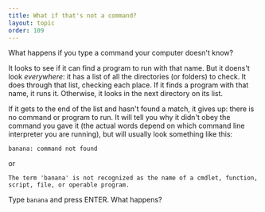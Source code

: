 ```yaml
---
title: What if that's not a command?
layout: topic
order: 109
---
```


What happens if you type a command your computer doesn't know?

It looks to see if it can find a program to run with that name.  But it doens't
look _everywhere_: it has a list of all the directories (or folders) to check. It does through that list, checking each place. If it finds a program with that name, it runs it. Otherwise, it looks in the next directory on its list.

If it gets to the end of the list and hasn't found a match, it gives up: there is no command or program to run. It will tell you why it didn't obey the command you gave it (the actual words depend on which command line interpreter you are running), but will usually look something like this:

    banana: command not found
    
or

    The term 'banana' is not recognized as the name of a cmdlet, function,
    script, file, or operable program.
    

Type `banana` and press ENTER. What happens?

